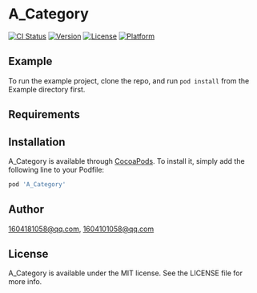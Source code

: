 # A_Category

[![CI Status](https://img.shields.io/travis/1604181058@qq.com/A_Category.svg?style=flat)](https://travis-ci.org/1604181058@qq.com/A_Category)
[![Version](https://img.shields.io/cocoapods/v/A_Category.svg?style=flat)](https://cocoapods.org/pods/A_Category)
[![License](https://img.shields.io/cocoapods/l/A_Category.svg?style=flat)](https://cocoapods.org/pods/A_Category)
[![Platform](https://img.shields.io/cocoapods/p/A_Category.svg?style=flat)](https://cocoapods.org/pods/A_Category)

## Example

To run the example project, clone the repo, and run `pod install` from the Example directory first.

## Requirements

## Installation

A_Category is available through [CocoaPods](https://cocoapods.org). To install
it, simply add the following line to your Podfile:

```ruby
pod 'A_Category'
```

## Author

1604181058@qq.com, 1604101058@qq.com

## License

A_Category is available under the MIT license. See the LICENSE file for more info.
